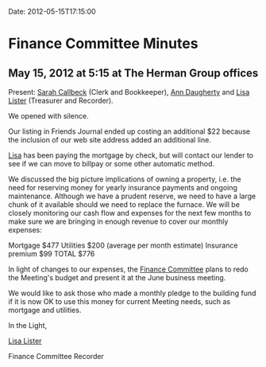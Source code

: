 Date: 2012-05-15T17:15:00

Finance Committee Minutes
=========================

May 15, 2012 at 5:15 at The Herman Group offices
------------------------------------------------

Present: [Sarah Callbeck](/Friends/SarahCallbeck/) (Clerk and
Bookkeeper), [Ann Daugherty](/Friends/AnnDaugherty/) and [Lisa
Lister](/Friends/LisaLister/) (Treasurer and Recorder).

We opened with silence.

Our listing in Friends Journal ended up costing an additional \$22
because the inclusion of our web site address added an additional line.

[Lisa](/Friends/LisaLister/) has been paying the mortgage by check, but
will contact our lender to see if we can move to billpay or some other
automatic method.

We discussed the big picture implications of owning a property, i.e. the
need for reserving money for yearly insurance payments and ongoing
maintenance. Although we have a prudent reserve, we need to have a large
chunk of it available should we need to replace the furnace. We will be
closely monitoring our cash flow and expenses for the next few months to
make sure we are bringing in enough revenue to cover our monthly
expenses:

Mortgage \$477 Utilities \$200 (average per month estimate) Insurance
premium \$99 TOTAL \$776

In light of changes to our expenses, the [Finance
Committee](/committees/Finance/) plans to redo the Meeting's budget and
present it at the June business meeting.

We would like to ask those who made a monthly pledge to the building
fund if it is now OK to use this money for current Meeting needs, such
as mortgage and utilities.

In the Light,

[Lisa Lister](/Friends/LisaLister/)

Finance Committee Recorder
